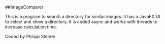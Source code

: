 ##ImageComparer

This is a program to search a directory for similar images. It has a JavaFX UI to select and show a directory. It is coded async and works with threads to increase calculation time. 

Coded by Philipp Steiner

